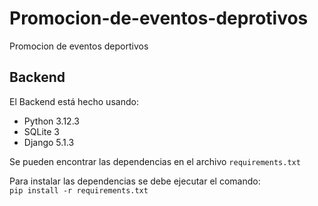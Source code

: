 # Promocion-de-eventos-deprotivos
 Promocion de eventos deportivos


## Backend

El Backend está hecho usando:

* Python 3.12.3
* SQLite 3
* Django 5.1.3

Se pueden encontrar las dependencias en el archivo ```requirements.txt```

Para instalar las dependencias se debe ejecutar el comando:</br>
```pip install -r requirements.txt```